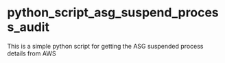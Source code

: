 # python_script_asg_suspend_process_audit
This is a simple python script for getting the ASG suspended process details from AWS
